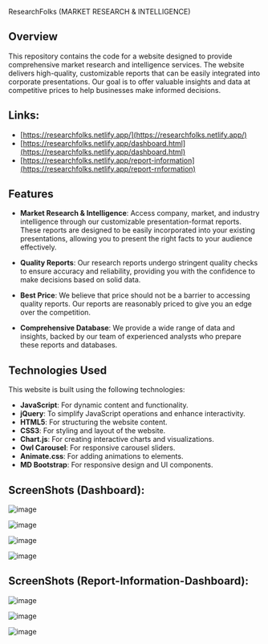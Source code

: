 ResearchFolks (MARKET RESEARCH & INTELLIGENCE)

## Overview
This repository contains the code for a website designed to provide comprehensive market research and intelligence services. The website delivers high-quality, 
customizable reports that can be easily integrated into corporate presentations. Our goal is to offer valuable insights and data at competitive prices to help 
businesses make informed decisions.

## Links:
- [https://researchfolks.netlify.app/](https://researchfolks.netlify.app/)
- [https://researchfolks.netlify.app/dashboard.html](https://researchfolks.netlify.app/dashboard.html)
- [https://researchfolks.netlify.app/report-information](https://researchfolks.netlify.app/report-rnformation)

## Features
- **Market Research & Intelligence**: Access company, market, and industry intelligence through our customizable presentation-format reports.
These reports are designed to be easily incorporated into your existing presentations, allowing you to present the right facts to your audience effectively.

- **Quality Reports**: Our research reports undergo stringent quality checks to ensure accuracy and reliability, providing you with the confidence to make
decisions based on solid data.

- **Best Price**: We believe that price should not be a barrier to accessing quality reports. Our reports are reasonably priced to give you an edge over the
competition.

- **Comprehensive Database**: We provide a wide range of data and insights, backed by our team of experienced analysts who prepare these reports and databases.

## Technologies Used
This website is built using the following technologies:

- **JavaScript**: For dynamic content and functionality.
- **jQuery**: To simplify JavaScript operations and enhance interactivity.
- **HTML5**: For structuring the website content.
- **CSS3**: For styling and layout of the website.
- **Chart.js**: For creating interactive charts and visualizations.
- **Owl Carousel**: For responsive carousel sliders.
- **Animate.css**: For adding animations to elements.
- **MD Bootstrap**: For responsive design and UI components.


## ScreenShots (Dashboard):

![image](https://github.com/user-attachments/assets/2bfed53f-3ce0-48e5-bc2e-0017782370e6)

![image](https://github.com/user-attachments/assets/41b45d1f-71da-40c6-b7c1-0fe15f3ca69f)

![image](https://github.com/user-attachments/assets/a14b2146-21e2-4b08-848a-8179032b2629)

![image](https://github.com/user-attachments/assets/dc9bcf95-eded-4ccf-b664-6a809fbedae4)


## ScreenShots (Report-Information-Dashboard):

![image](https://github.com/user-attachments/assets/3c4834b7-f3b9-43f9-b14f-d757aad7bf77)

![image](https://github.com/user-attachments/assets/78e33faf-8dc2-4076-ae00-6dc5d71ccaeb)

![image](https://github.com/user-attachments/assets/dc1c5b67-8403-4874-88fe-6461ce475d6c)






